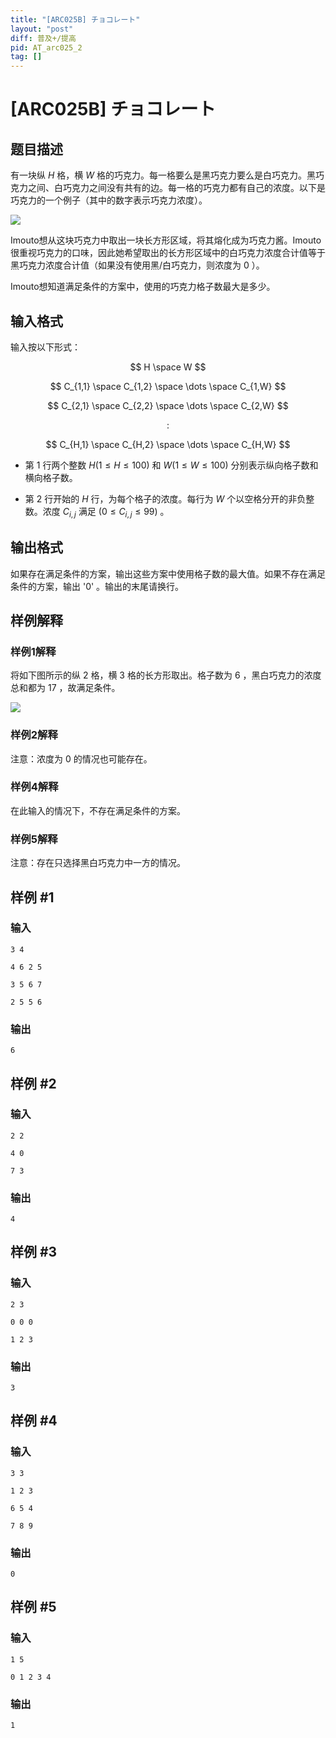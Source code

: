 ```yaml
---
title: "[ARC025B] チョコレート"
layout: "post"
diff: 普及+/提高
pid: AT_arc025_2
tag: []
---
```


# [ARC025B] チョコレート

## 题目描述

有一块纵 $H$ 格，横 $W$ 格的巧克力。每一格要么是黑巧克力要么是白巧克力。黑巧克力之间、白巧克力之间没有共有的边。每一格的巧克力都有自己的浓度。以下是巧克力的一个例子（其中的数字表示巧克力浓度）。

![](https://arc025.contest.atcoder.jp/img/arc/025/2-1.png)

Imouto想从这块巧克力中取出一块长方形区域，将其熔化成为巧克力酱。Imouto很重视巧克力的口味，因此她希望取出的长方形区域中的白巧克力浓度合计值等于黑巧克力浓度合计值（如果没有使用黑/白巧克力，则浓度为 $0$ ）。

Imouto想知道满足条件的方案中，使用的巧克力格子数最大是多少。

## 输入格式

输入按以下形式：
$$ H \space W $$
$$ C_{1,1} \space C_{1,2} \space \dots \space C_{1,W} $$
$$ C_{2,1} \space C_{2,2} \space \dots \space C_{2,W} $$
$$ : $$
$$ C_{H,1} \space C_{H,2} \space \dots \space C_{H,W} $$

- 第 $1$ 行两个整数 $H(1 \le H \leq 100)$ 和 $W(1 \leq W \leq 100)$ 分别表示纵向格子数和横向格子数。
- 第 $2$ 行开始的 $H$ 行，为每个格子的浓度。每行为 $W$ 个以空格分开的非负整数。浓度 $C_{i,j}$ 满足 $(0 \leq C_{i,j} \leq 99)$ 。

## 输出格式

如果存在满足条件的方案，输出这些方案中使用格子数的最大值。如果不存在满足条件的方案，输出 '0' 。输出的末尾请换行。

## 样例解释
### 样例1解释
将如下图所示的纵 $2$ 格，横 $3$ 格的长方形取出。格子数为 $6$ ，黑白巧克力的浓度总和都为 $17$ ，故满足条件。

![](https://arc025.contest.atcoder.jp/img/arc/025/2-2.png)

### 样例2解释
注意：浓度为 $0$ 的情况也可能存在。

### 样例4解释
在此输入的情况下，不存在满足条件的方案。

### 样例5解释
注意：存在只选择黑白巧克力中一方的情况。

## 样例 #1

### 输入

```
3 4
4 6 2 5
3 5 6 7
2 5 5 6
```

### 输出

```
6
```

## 样例 #2

### 输入

```
2 2
4 0
7 3
```

### 输出

```
4
```

## 样例 #3

### 输入

```
2 3
0 0 0
1 2 3
```

### 输出

```
3
```

## 样例 #4

### 输入

```
3 3
1 2 3
6 5 4
7 8 9
```

### 输出

```
0
```

## 样例 #5

### 输入

```
1 5
0 1 2 3 4
```

### 输出

```
1
```

